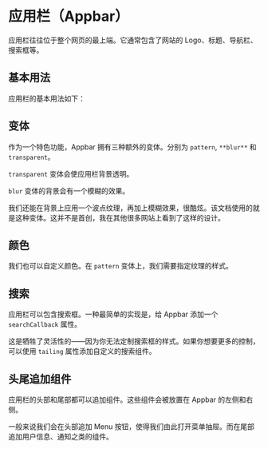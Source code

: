 # 应用栏（Appbar）

应用栏往往位于整个网页的最上端。它通常包含了网站的 Logo、标题、导航栏、搜索框等。

## 基本用法

应用栏的基本用法如下：

<Demo name="AppbarBase" />

## 变体

作为一个特色功能，Appbar 拥有三种额外的变体。分别为 `pattern`, `**blur**` 和 `transparent`。

`transparent` 变体会使应用栏背景透明。

`blur` 变体的背景会有一个模糊的效果。

我们还能在背景上应用一个波点纹理，再加上模糊效果，很酷炫。该文档使用的就是这种变体。这并不是首创，我在其他很多网站上看到了这样的设计。

<Demo name="AppbarVarient" />

## 颜色

我们也可以自定义颜色。在 `pattern` 变体上，我们需要指定纹理的样式。

<Demo name="AppbarColor" />

## 搜索

应用栏可以包含搜索框。一种最简单的实现是，给 Appbar 添加一个 `searchCallback` 属性。

这是牺牲了灵活性的——因为你无法定制搜索框的样式。如果你想要更多的控制，可以使用 `tailing` 属性添加自定义的搜索组件。

<Demo name="AppbarSearch" />

## 头尾追加组件

应用栏的头部和尾部都可以追加组件。这些组件会被放置在 Appbar 的左侧和右侧。

一般来说我们会在头部追加 Menu 按钮，使得我们由此打开菜单抽屉。而在尾部追加用户信息、通知之类的组件。

<Demo name="AppbarTailingAndLeading" />
